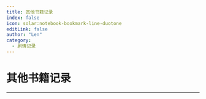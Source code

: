 ```yaml
---
title: 其他书籍记录
index: false
icon: solar:notebook-bookmark-line-duotone
editLink: false
author: "Len"
category:
  - 剧情记录
---
```


#   其他书籍记录

------



<Catalog />
